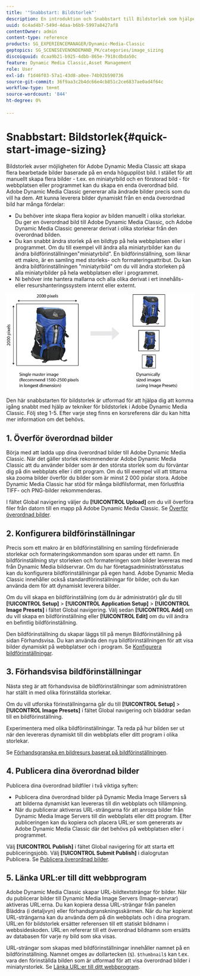 ```yaml
---
title: '"Snabbstart: Bildstorlek"'
description: En introduktion och Snabbstart till Bildstorlek som hjälper dig att komma igång snabbt med tekniker för bildstorlek i Adobe Dynamic Media Classic.
uuid: 6c4ad4b7-549d-4daa-b6b9-5997a8427af8
contentOwner: admin
content-type: reference
products: SG_EXPERIENCEMANAGER/Dynamic-Media-Classic
geptopics: SG_SCENESEVENONDEMAND_PK/categories/image_sizing
discoiquuid: dcaa9b21-b925-4dbb-865e-7918cdbda50c
feature: Dynamic Media Classic,Asset Management
role: User
exl-id: f1d46f03-57a1-43d8-a0ee-74b92b590736
source-git-commit: 36f9aa3c2b4dc66e4cb851c2ce6837ae0ad4f64c
workflow-type: tm+mt
source-wordcount: '844'
ht-degree: 0%

---
```


# Snabbstart: Bildstorlek{#quick-start-image-sizing}

Bildstorlek avser möjligheten för Adobe Dynamic Media Classic att skapa flera bearbetade bilder baserade på en enda högupplöst bild. I stället för att manuellt skapa flera bilder - t.ex. en miniatyrbild och en förstorad bild - för webbplatsen eller programmet kan du skapa en enda överordnad bild. Adobe Dynamic Media Classic genererar alla ändrade bilder precis som du vill ha dem. Att kunna leverera bilder dynamiskt från en enda överordnad bild har många fördelar:

* Du behöver inte skapa flera kopior av bilden manuellt i olika storlekar. Du ger en överordnad bild till Adobe Dynamic Media Classic, och Adobe Dynamic Media Classic genererar derivat i olika storlekar från den överordnad bilden.
* Du kan snabbt ändra storlek på en bildtyp på hela webbplatsen eller i programmet. Om du till exempel vill ändra alla miniatyrbilder kan du ändra bildförinställningen&quot;miniatyrbild&quot;. En bildförinställning, som liknar ett makro, är en samling med storleks- och formateringsattribut. Du kan ändra bildförinställningen &quot;miniatyrbild&quot; om du vill ändra storleken på alla miniatyrbilder på hela webbplatsen eller i programmet.
* Ni behöver inte hantera mallarna och alla olika derivat i ert innehålls- eller resurshanteringssystem internt eller externt.

![Du kan skapa flera variantbilder med olika storlek från samma högupplösta överordnad fil.](/help/assets/is_derivative_sizes_popup.png)

Den här snabbstarten för bildstorlek är utformad för att hjälpa dig att komma igång snabbt med hjälp av tekniker för bildstorlek i Adobe Dynamic Media Classic. Följ steg 1-5. Efter varje steg finns en korsreferens där du kan hitta mer information om det behövs.

## 1. Överför överordnad bilder

Börja med att ladda upp dina överordnad bilder till Adobe Dynamic Media Classic. När det gäller storlek rekommenderar Adobe Dynamic Media Classic att du använder bilder som är den största storlek som du förväntar dig på din webbplats eller i ditt program. Om du till exempel vill att tittarna ska zooma bilder överför du bilder som är minst 2 000 pixlar stora. Adobe Dynamic Media Classic har stöd för många bildfilsformat, men förlustfria TIFF- och PNG-bilder rekommenderas.

I fältet Global navigering väljer du **[!UICONTROL Upload]** om du vill överföra filer från datorn till en mapp på Adobe Dynamic Media Classic. Se [Överför överordnad bilder](uploading-master-images.md#uploading_master_images).

## 2. Konfigurera bildförinställningar

Precis som ett makro är en bildförinställning en samling fördefinierade storlekar och formateringskommandon som sparas under ett namn. En bildförinställning styr storleken och formateringen som bilder levereras med från Dynamic Media bildservrar. Om du har företagsadministratörsstatus kan du konfigurera bildförinställningar på egen hand. Adobe Dynamic Media Classic innehåller också standardförinställningar för bilder, och du kan använda dem för att dynamiskt leverera bilder.

Om du vill skapa en bildförinställning (om du är administratör) går du till **[!UICONTROL Setup]** > **[!UICONTROL Application Setup]** > **[!UICONTROL Image Presets]** i fältet Global navigering. Välj sedan **[!UICONTROL Add]** om du vill skapa en bildförinställning eller **[!UICONTROL Edit]** om du vill ändra en befintlig bildförinställning.

Den bildförinställning du skapar läggs till på menyn Bildförinställning på sidan Förhandsvisa. Du kan använda den nya bildförinställningen för att visa bilder dynamiskt på webbplatser och i program. Se [Konfigurera bildförinställningar](setting-image-presets.md#setting_up_image_presets).

## 3. Förhandsvisa bildförinställningar

Nästa steg är att förhandsvisa de bildförinställningar som administratören har ställt in med olika förinställda storlekar.

Om du vill utforska förinställningarna går du till **[!UICONTROL Setup]** > **[!UICONTROL Image Presets]** i fältet Global navigering och bläddrar sedan till en bildförinställning.

Experimentera med olika bildförinställningar. Ta reda på hur bilden ser ut när den levereras dynamiskt till din webbplats eller ditt program i olika storlekar.

Se [Förhandsgranska en bildresurs baserat på bildförinställningen](previewing-asset.md#previewing_an_image_asset_based_on_its_image_preset).

## 4. Publicera dina överordnad bilder

Publicera dina överordnad bildfiler i två viktiga syften:

* Publicera dina överordnad bilder på Dynamic Media Image Servers så att bilderna dynamiskt kan levereras till din webbplats och tillämpning.
* När du publicerar aktiveras URL-strängarna för att anropa bilder från Dynamic Media Image Servers till din webbplats eller ditt program. Efter publiceringen kan du kopiera och placera URL:er som genererats av Adobe Dynamic Media Classic där det behövs på webbplatsen eller i programmet.

Välj **[!UICONTROL Publish]** i fältet Global navigering för att starta ett publiceringsjobb. Välj **[!UICONTROL Submit Publish]** i dialogrutan Publicera. Se [Publicera överordnad bilder](publishing-master-images.md#publishing_master_images).

## 5. Länka URL:er till ditt webbprogram

Adobe Dynamic Media Classic skapar URL-bildtextsträngar för bilder. När du publicerar bilder till Dynamic Media Image Servers (Image-servrar) aktiveras URL:erna. Du kan kopiera dessa URL-strängar från panelen Bläddra (i detaljvyn) eller förhandsgranskningsskärmen. När du har kopierat URL-strängarna kan du använda dem på din webbplats och i dina program. URL:en för bildstorlek ersätter referensen till ett statiskt bildnamn i webbsideskoden. URL:en refererar till ett överordnad bildnamn som ersätts av databasen för varje ny bild som ska visas.

URL-strängar som skapas med bildförinställningar innehåller namnet på en bildförinställning. Namnet omges av dollartecken (`$`). `$thumbnail$` kan t.ex. vara den förinställda bilden som är utformad för att visa överordnad bilder i miniatyrstorlek. Se [Länka URL:er till ditt webbprogram](linking-urls-web-application.md#linking_urls_to_your_web_application).
